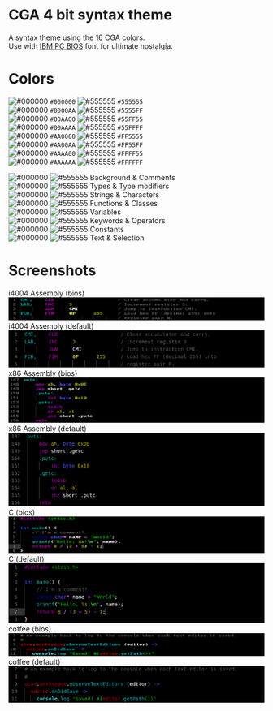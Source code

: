 CGA 4 bit syntax theme
======================

A syntax theme using the 16 CGA colors.  
Use with [IBM PC BIOS](https://int10h.org/oldschool-pc-fonts/fontlist/) font for ultimate nostalgia.

Colors
======
![#000000](https://placehold.it/24/000000?text=+) `#000000`
![#555555](https://placehold.it/24/555555?text=+) `#555555`  
![#000000](https://placehold.it/24/0000AA?text=+) `#0000AA`
![#555555](https://placehold.it/24/5555FF?text=+) `#5555FF`  
![#000000](https://placehold.it/24/00AA00?text=+) `#00AA00`
![#555555](https://placehold.it/24/55FF55?text=+) `#55FF55`  
![#000000](https://placehold.it/24/00AAAA?text=+) `#00AAAA`
![#555555](https://placehold.it/24/55FFFF?text=+) `#55FFFF`  
![#000000](https://placehold.it/24/AA0000?text=+) `#AA0000`
![#555555](https://placehold.it/24/FF5555?text=+) `#FF5555`  
![#000000](https://placehold.it/24/AA00AA?text=+) `#AA00AA`
![#555555](https://placehold.it/24/FF55FF?text=+) `#FF55FF`  
![#000000](https://placehold.it/24/AAAA00?text=+) `#AAAA00`
![#555555](https://placehold.it/24/FFFF55?text=+) `#FFFF55`  
![#000000](https://placehold.it/24/AAAAAA?text=+) `#AAAAAA`
![#555555](https://placehold.it/24/FFFFFF?text=+) `#FFFFFF`  

![#000000](https://placehold.it/24/000000?text=+)
![#555555](https://placehold.it/24/555555?text=+)
Background & Comments  
![#000000](https://placehold.it/24/0000AA?text=+)
![#555555](https://placehold.it/24/5555FF?text=+)
Types & Type modifiers  
![#000000](https://placehold.it/24/00AA00?text=+)
![#555555](https://placehold.it/24/55FF55?text=+)
Strings & Characters  
![#000000](https://placehold.it/24/00AAAA?text=+)
![#555555](https://placehold.it/24/55FFFF?text=+)
Functions & Classes  
![#000000](https://placehold.it/24/AA0000?text=+)
![#555555](https://placehold.it/24/FF5555?text=+)
Variables  
![#000000](https://placehold.it/24/AA00AA?text=+)
![#555555](https://placehold.it/24/FF55FF?text=+)
Keywords & Operators  
![#000000](https://placehold.it/24/AAAA00?text=+)
![#555555](https://placehold.it/24/FFFF55?text=+)
Constants  
![#000000](https://placehold.it/24/AAAAAA?text=+)
![#555555](https://placehold.it/24/FFFFFF?text=+)
Text & Selection  

Screenshots
===========

i4004 Assembly (bios)  
![i4004-bios](img/i4004-bios.png)  
i4004 Assembly (default)  
![i4004-bios](img/i4004-def.png)  
x86 Assembly (bios)  
![x86-bios](img/x86-bios.png)  
x86 Assembly (default)  
![x86-bios](img/x86-def.png)  
C (bios)  
![c-bios](img/c-bios.png)  
C (default)  
![c-bios](img/c-def.png)  
coffee (bios)  
![c-bios](img/coffee-bios.png)  
coffee (default)  
![c-bios](img/coffee-def.png)  
